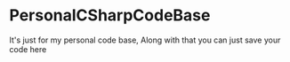 # PersonalCSharpCodeBase
It's just for my personal code base,
Along with that you can just save your code here 
